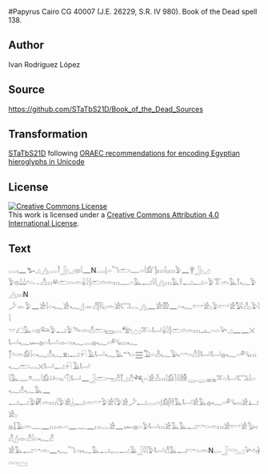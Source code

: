 #Papyrus Cairo CG 40007 (J.E. 26229, S.R. IV 980). Book of the Dead spell 138.

## Author 

Ivan Rodríguez López

## Source 

https://github.com/STaTbS21D/Book_of_the_Dead_Sources

## Transformation 

[STaTbS21D](https://statbs21d.github.io/) following [ORAEC recommendations for encoding Egyptian hieroglyphs in Unicode](https://github.com/oraec/recommendations-encoding-hieroglyphs)

## License 

<a rel="license" href="http://creativecommons.org/licenses/by/4.0/"><img alt="Creative Commons License" style="border-width:0" src="https://i.creativecommons.org/l/by/4.0/88x31.png" /></a><br />This work is licensed under a <a rel="license" href="http://creativecommons.org/licenses/by/4.0/">Creative Commons Attribution 4.0 International License</a>.

## Text 

<hiero>𓂋𓏤𓈖𓅧𓈎𓂻𓂋𓍋𓃀𓈋𓊖𓇋𓈖N𓐙𓊤𓏏𓆓𓂧𓊃𓏏𓇋𓀁𓊹𓏤𓏥𓇋𓊪𓏥𓅱𓈖𓋁𓃀𓈋<br>
𓅱𓊖𓍑𓍑𓏌𓏏𓐖𓀭𓏥𓋬𓂧𓏏𓏛𓏇𓇋𓐪𓂧𓏌𓏛𓏥𓊃𓏏𓅓𓂝𓇋𓇋𓂻𓏥𓅓𓎛𓂝𓂝𓏏𓅱𓀠𓏛𓅓𓍙𓆑𓅱𓂻𓏥N<br>
𓌳𓁹𓅱𓈖𓀀𓇋𓏏𓆑𓀀𓆑𓊨𓁹𓀭𓋴𓇋𓊪𓏛𓀀𓉐𓂋𓂻𓈖𓀀𓏃𓈖𓏏𓆑𓏌𓎡𓀀𓊪𓅱𓏌𓎡𓀀𓅄𓀭𓊪𓅱𓇋𓇋<br>
𓎟𓆎𓅓𓏏𓊖𓃛𓅱𓂝𓅱𓄯𓏛𓀭𓂧𓈙𓂋𓅟𓈉𓎁𓏏𓂡𓏇𓇋𓐪𓂧𓏌𓏛𓏥𓂜𓏏𓏏𓅪𓈎𓈖𓈖𓏴𓂡𓆑𓆱𓐍𓏏𓂡𓁹𓏏𓏤𓆑𓂋𓐍𓆑𓏏𓀐𓏥𓆑<br>
𓐩𓏌𓏛𓀁𓇋𓏏𓆑𓀭𓆑𓁷𓏤𓂝𓍯𓄿𓂡𓆑𓅓𓎔𓏏𓈗𓅐𓏏𓁐𓆑𓅂𓎡𓏏𓀭𓎛𓂡𓂡𓐍𓆑𓏏𓀐𓏥𓆑𓂧𓂋𓏴𓂡𓂝𓍯𓄿𓂡<br>
𓇋𓅓𓊃𓎼𓂋𓇋𓀁𓄖𓏏𓏭𓄇𓂡𓈖𓃀𓂧𓁸𓀭𓋾𓈎𓀭𓆈𓏏𓀀𓁐𓏥𓇋𓀁𓍘𓇋𓇋𓀛𓇾𓇾𓈇𓈇𓎁𓏏𓂡𓉐𓏤𓇋𓏏𓆑𓀭𓆑𓅓𓈖<br>
𓂝𓂝𓅱𓏞𓏛𓏥𓇋𓅱𓀀𓐣𓂝𓏛𓎡𓅱𓀀𓇋𓅱𓀀𓌳𓂝𓐙𓏏𓊤𓀁𓋴𓌂𓅓𓂡𓀀𓅓𓐍𓆑𓏏𓀐𓏥𓀀𓂞𓀀𓊪<br>
𓐍𓆼𓄿𓏛𓊃𓈖𓏥𓁹𓏏𓈖𓊃𓈖𓏥𓂋𓀀𓈖𓆱𓐍𓏏𓅱𓂡𓏥𓀀𓅓𓅓𓂝𓎡𓏏𓏛𓏥𓀀𓏌𓎡𓀀𓅭𓏤𓀭𓊨𓁹𓀭𓇋𓏏𓆑𓀭<br>
𓀀𓅓𓂝𓎡𓏛𓈖𓆑𓆓𓏏𓏤𓆑𓅓𓂝𓉻𓂝𓄿𓃀𓇋𓇋𓅱𓂡𓀭𓅓𓂝𓎡𓏏𓏛N𓂋𓃀𓎟𓈋𓅪𓏌𓏤𓋀𓏏𓏏𓈉<br></hiero>